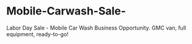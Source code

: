 # Mobile-Carwash-Sale-
Labor Day Sale - Mobile Car Wash Business Opportunity. GMC van, full equipment, ready-to-go!
